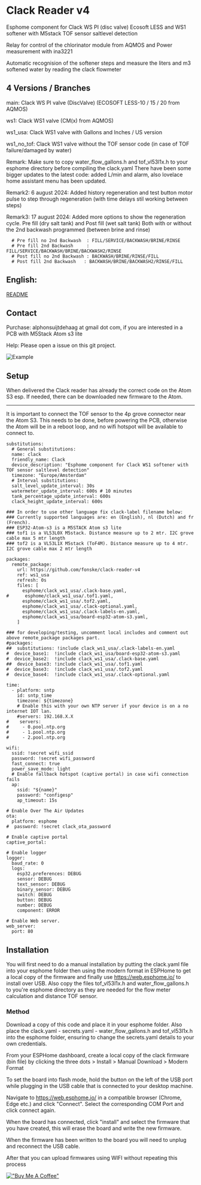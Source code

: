 # Clack Reader v4
 Esphome component for Clack WS PI (disc valve) Ecosoft LESS and WS1 softener with M5stack TOF sensor saltlevel detection
 
 Relay for control of the chlorinator module from AQMOS
 and Power measurement with ina3221

 Automatic recognision of the softener steps and measure the liters and m3 softened water by reading the clack flowmeter

## 4 Versions / Branches
main: Clack WS PI valve (DiscValve) (ECOSOFT LESS-10 / 15 / 20 from AQMOS)

ws1: Clack WS1 valve (CM(x) from AQMOS)

ws1_usa: Clack WS1 valve with Gallons and Inches / US version

ws1_no_tof: Clack WS1 valve without the TOF sensor code (in case of TOF failure/damaged by water)

Remark: Make sure to copy water_flow_gallons.h and tof_vl53l1x.h to your esphome directory before compiling the clack.yaml
There have been some bigger updates to the latest code: added L/min and alarm, also lovelace home assistant menu has been updated.

Remark2: 6 august 2024: Added history regeneration and test button motor pulse to step through regeneration (with time delays stil working between steps)

Remark3: 17 august 2024: Added more options to show the regeneration cycle. Pre fill (dry salt tank) and Post fill (wet salt tank)
Both with or without the 2nd backwash programmed  (between brine and rinse)

      # Pre fill no 2nd Backwash  : FILL/SERVICE/BACKWASH/BRINE/RINSE
      # Pre fill 2nd Backwash     : FILL/SERVICE/BACKWASH/BRINE/BACKWASH2/RINSE
      # Post fill no 2nd Backwash : BACKWASH/BRINE/RINSE/FILL
      # Post fill 2nd Backwash   : BACKWASH/BRINE/BACKWASH2/RINSE/FILL   

## English:
[README](/readme/clack_explanation_en.md)

## Contact
Purchase: alphonsuijtdehaag at gmail dot com, if you are interested in a PCB with M5Stack Atom s3 lite

Help: Please open a issue on this git project.

![Example](/readme/pcb_transp.png)


## Setup
When delivered the Clack reader has already the correct code on the Atom S3 esp.
If needed, there can be downloaded new firmware to the Atom.

***
It is important to connect the TOF sensor to the 4p grove connector near the Atom S3. This needs to be done, before powering the PCB, otherwise the Atom will be in a reboot loop, and no wifi hotspot will be available to connect to.

```
substitutions:
  # General substitutions:
  name: clack
  friendly_name: Clack
  device_description: "Esphome component for Clack WS1 softener with TOF sensor saltlevel detection"
  timezone: "Europe/Amsterdam"
  # Interval substitutions:
  salt_level_update_interval: 30s
  watermeter_update_interval: 600s # 10 minutes
  tank_percentage_update_interval: 600s
  clack_height_update_interval: 600s

### In order to use other language fix clack-label filename below:
### Currently supported languages are: en (English), nl (Dutch) and fr (French).
### ESP32-Atom-s3 is a M5STACK Atom s3 lite
### tof1 is a VL53L0X M5stack. Distance measure up to 2 mtr. I2C grove cable max 5 mtr length
### tof2 is a VL53L1X M5stack (ToF4M). Distance measure up to 4 mtr. I2C grove cable max 2 mtr length

packages:
  remote_package:
    url: https://github.com/fonske/clack-reader-v4
    ref: ws1_usa
    refresh: 0s
    files: [ 
      esphome/clack_ws1_usa/.clack-base.yaml,
#      esphome/clack_ws1_usa/.tof1.yaml,
      esphome/clack_ws1_usa/.tof2.yaml,
      esphome/clack_ws1_usa/.clack-optional.yaml,
      esphome/clack_ws1_usa/.clack-labels-en.yaml,
      esphome/clack_ws1_usa/board-esp32-atom-s3.yaml,
    ]

### for developing/testing, uncomment local includes and comment out above remote_package packages part.
#packages:
##  substitutions: !include clack_ws1_usa/.clack-labels-en.yaml
#  device_base1:  !include clack_ws1_usa/board-esp32-atom-s3.yaml
#  device_base2:  !include clack_ws1_usa/.clack-base.yaml
##  device_base3: !include clack_ws1_usa/.tof1.yaml
#  device_base3:  !include clack_ws1_usa/.tof2.yaml
#  device_base4:  !include clack_ws1_usa/.clack-optional.yaml

time:
  - platform: sntp
    id: sntp_time
    timezone: ${timezone}
    # Enable this with your own NTP server if your device is on a no internet IOT lan. 
    #servers: 192.168.X.X
#    servers:
#     - 0.pool.ntp.org
#     - 1.pool.ntp.org
#     - 2.pool.ntp.org   

wifi:
  ssid: !secret wifi_ssid
  password: !secret wifi_password
  fast_connect: true
  power_save_mode: light
  # Enable fallback hotspot (captive portal) in case wifi connection fails
  ap:
    ssid: "${name}"
    password: "configesp"
    ap_timeout: 15s

# Enable Over The Air Updates
ota:
  platform: esphome
#  password: !secret clack_ota_password

# Enable captive portal
captive_portal:
  
# Enable logger
logger:
  baud_rate: 0
  logs:
    esp32.preferences: DEBUG
    sensor: DEBUG
    text_sensor: DEBUG
    binary_sensor: DEBUG
    switch: DEBUG
    button: DEBUG
    number: DEBUG
    component: ERROR

# Enable Web server.
web_server:
  port: 80
```

## Installation
You will first need to do a manual installation by putting the clack.yaml file into your esphome folder then using the modern format in ESPHome to get a local copy of the firmware and finally use https://web.esphome.io/ to install over USB.
Also copy the files tof_vl53l1x.h and water_flow_gallons.h to you're esphome directory as they are needed for the flow meter calculation and distance TOF sensor.

### Method
Download a copy of this code and place it in your esphome folder. Also place the clack.yaml - secrets.yaml - water_flow_gallons.h and tof_vl53l1x.h into the esphome folder, ensuring to change the secrets.yaml details to your own credentials.

From your ESPHome dashboard, create a local copy of the clack firmware (bin file) by clicking the three dots > Install > Manual Download > Modern Format

To set the board into flash mode, hold the button on the left of the USB port while plugging in the USB cable that is connected to your desktop machine.

Navigate to https://web.esphome.io/ in a compatible browser (Chrome, Edge etc.) and click "Connect". Select the corresponding COM Port and click connect again. 

When the board has connected, click "install" and select the firmware that you have created, this will erase the board and write the new firmware.

When the firmware has been written to the board you will need to unplug and reconnect the USB cable.

After that you can upload firmwares using WIFI without repeating this process

[!["Buy Me A Coffee"](https://www.buymeacoffee.com/assets/img/custom_images/orange_img.png)](https://www.buymeacoffee.com/ebbenberg)
